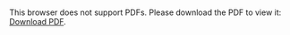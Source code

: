 <object data="christ-in-song/CIS1908pdfs/758.pdf" type="application/pdf" width="100%" height="1024px">
    <embed src="christ-in-song/CIS1908pdfs/758.pdf">
        <p>This browser does not support PDFs. Please download the PDF to view it: <a href="christ-in-song/CIS1908pdfs/758.pdf">Download PDF</a>.</p>
    </embed>
</object>
